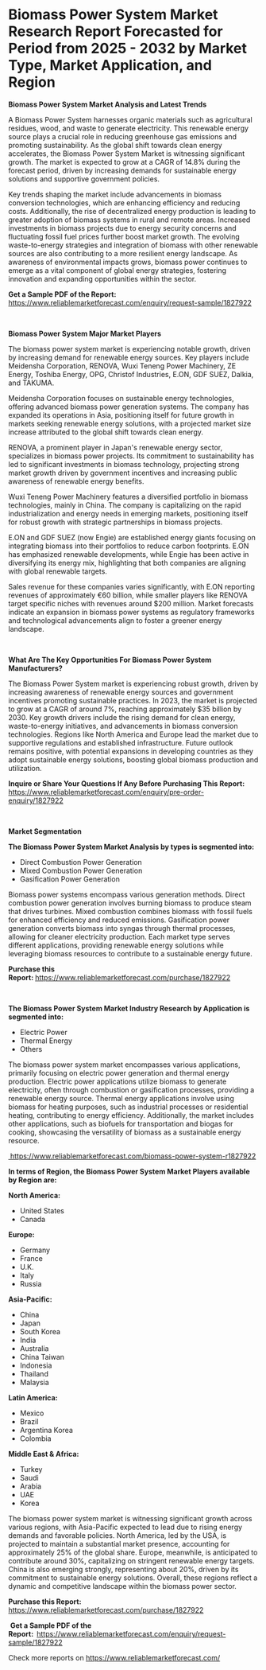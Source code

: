 <p><h1>Biomass Power System Market Research Report Forecasted for Period from 2025 -  2032 by Market Type, Market Application, and Region</h1></p><p><strong>Biomass Power System Market Analysis and Latest Trends</strong></p>
<p><p>A Biomass Power System harnesses organic materials such as agricultural residues, wood, and waste to generate electricity. This renewable energy source plays a crucial role in reducing greenhouse gas emissions and promoting sustainability. As the global shift towards clean energy accelerates, the Biomass Power System Market is witnessing significant growth. The market is expected to grow at a CAGR of 14.8% during the forecast period, driven by increasing demands for sustainable energy solutions and supportive government policies.</p><p>Key trends shaping the market include advancements in biomass conversion technologies, which are enhancing efficiency and reducing costs. Additionally, the rise of decentralized energy production is leading to greater adoption of biomass systems in rural and remote areas. Increased investments in biomass projects due to energy security concerns and fluctuating fossil fuel prices further boost market growth. The evolving waste-to-energy strategies and integration of biomass with other renewable sources are also contributing to a more resilient energy landscape. As awareness of environmental impacts grows, biomass power continues to emerge as a vital component of global energy strategies, fostering innovation and expanding opportunities within the sector.</p></p>
<p><strong>Get a Sample PDF of the Report:&nbsp;</strong> <a href="https://www.reliablemarketforecast.com/enquiry/request-sample/1827922?utm_campaign=2111&utm_medium=2&utm_source=Github&utm_content=ia&utm_term=13022025&utm_id=biomass-power-system">https://www.reliablemarketforecast.com/enquiry/request-sample/1827922</a></p>
<p>&nbsp;</p>
<p><strong>Biomass Power System Major Market Players</strong></p>
<p><p>The biomass power system market is experiencing notable growth, driven by increasing demand for renewable energy sources. Key players include Meidensha Corporation, RENOVA, Wuxi Teneng Power Machinery, ZE Energy, Toshiba Energy, OPG, Christof Industries, E.ON, GDF SUEZ, Dalkia, and TAKUMA. </p><p>Meidensha Corporation focuses on sustainable energy technologies, offering advanced biomass power generation systems. The company has expanded its operations in Asia, positioning itself for future growth in markets seeking renewable energy solutions, with a projected market size increase attributed to the global shift towards clean energy.</p><p>RENOVA, a prominent player in Japan's renewable energy sector, specializes in biomass power projects. Its commitment to sustainability has led to significant investments in biomass technology, projecting strong market growth driven by government incentives and increasing public awareness of renewable energy benefits.</p><p>Wuxi Teneng Power Machinery features a diversified portfolio in biomass technologies, mainly in China. The company is capitalizing on the rapid industrialization and energy needs in emerging markets, positioning itself for robust growth with strategic partnerships in biomass projects.</p><p>E.ON and GDF SUEZ (now Engie) are established energy giants focusing on integrating biomass into their portfolios to reduce carbon footprints. E.ON has emphasized renewable developments, while Engie has been active in diversifying its energy mix, highlighting that both companies are aligning with global renewable targets.</p><p>Sales revenue for these companies varies significantly, with E.ON reporting revenues of approximately €60 billion, while smaller players like RENOVA target specific niches with revenues around $200 million. Market forecasts indicate an expansion in biomass power systems as regulatory frameworks and technological advancements align to foster a greener energy landscape.</p></p>
<p>&nbsp;</p>
<p><strong>What Are The Key Opportunities For Biomass Power System Manufacturers?</strong></p>
<p><p>The Biomass Power System market is experiencing robust growth, driven by increasing awareness of renewable energy sources and government incentives promoting sustainable practices. In 2023, the market is projected to grow at a CAGR of around 7%, reaching approximately $35 billion by 2030. Key growth drivers include the rising demand for clean energy, waste-to-energy initiatives, and advancements in biomass conversion technologies. Regions like North America and Europe lead the market due to supportive regulations and established infrastructure. Future outlook remains positive, with potential expansions in developing countries as they adopt sustainable energy solutions, boosting global biomass production and utilization.</p></p>
<p><strong>Inquire or Share Your Questions If Any Before Purchasing This Report:</strong> <a href="https://www.reliablemarketforecast.com/enquiry/pre-order-enquiry/1827922?utm_campaign=2111&utm_medium=2&utm_source=Github&utm_content=ia&utm_term=13022025&utm_id=biomass-power-system">https://www.reliablemarketforecast.com/enquiry/pre-order-enquiry/1827922</a></p>
<p>&nbsp;</p>
<p><strong>Market Segmentation</strong></p>
<p><strong>The Biomass Power System Market Analysis by types is segmented into:</strong></p>
<p><ul><li>Direct Combustion Power Generation</li><li>Mixed Combustion Power Generation</li><li>Gasification Power Generation</li></ul></p>
<p><p>Biomass power systems encompass various generation methods. Direct combustion power generation involves burning biomass to produce steam that drives turbines. Mixed combustion combines biomass with fossil fuels for enhanced efficiency and reduced emissions. Gasification power generation converts biomass into syngas through thermal processes, allowing for cleaner electricity production. Each market type serves different applications, providing renewable energy solutions while leveraging biomass resources to contribute to a sustainable energy future.</p></p>
<p><strong>Purchase this Report:&nbsp;</strong><a href="https://www.reliablemarketforecast.com/purchase/1827922?utm_campaign=2111&utm_medium=2&utm_source=Github&utm_content=ia&utm_term=13022025&utm_id=biomass-power-system">https://www.reliablemarketforecast.com/purchase/1827922</a></p>
<p>&nbsp;</p>
<p><strong>The Biomass Power System Market Industry Research by Application is segmented into:</strong></p>
<p><ul><li>Electric Power</li><li>Thermal Energy</li><li>Others</li></ul></p>
<p><p>The biomass power system market encompasses various applications, primarily focusing on electric power generation and thermal energy production. Electric power applications utilize biomass to generate electricity, often through combustion or gasification processes, providing a renewable energy source. Thermal energy applications involve using biomass for heating purposes, such as industrial processes or residential heating, contributing to energy efficiency. Additionally, the market includes other applications, such as biofuels for transportation and biogas for cooking, showcasing the versatility of biomass as a sustainable energy resource.</p></p>
<p><a href="https://www.reliablemarketforecast.com/biomass-power-system-r1827922?utm_campaign=2111&utm_medium=2&utm_source=Github&utm_content=ia&utm_term=13022025&utm_id=biomass-power-system">&nbsp;https://www.reliablemarketforecast.com/biomass-power-system-r1827922</a></p>
<p><strong>In terms of Region, the Biomass Power System Market Players available by Region are:</strong></p>
<p>
    <p> <strong> North America: </strong>
        <ul>
            <li>United States</li>
            <li>Canada</li>
        </ul>
        </p> 
    <p> <strong> Europe: </strong>
        <ul>
            <li>Germany</li>
            <li>France</li>
            <li>U.K.</li>
            <li>Italy</li>
            <li>Russia</li>
        </ul>
        </p> 
    <p> <strong> Asia-Pacific: </strong>
        <ul>
            <li>China</li>
            <li>Japan</li>
            <li>South Korea</li>
            <li>India</li>
            <li>Australia</li>
            <li>China Taiwan</li>
            <li>Indonesia</li>
            <li>Thailand</li>
            <li>Malaysia</li>
        </ul>
        </p> 
    <p> <strong> Latin America: </strong>
        <ul>
            <li>Mexico</li>
            <li>Brazil</li>
            <li>Argentina Korea</li>
            <li>Colombia</li>
        </ul>
        </p> 
    <p> <strong> Middle East & Africa: </strong>
        <ul>
            <li>Turkey</li>
            <li>Saudi</li>
            <li>Arabia</li>
            <li>UAE</li>
            <li>Korea</li>
        </ul>
    </p>
    </p>
<p><p>The biomass power system market is witnessing significant growth across various regions, with Asia-Pacific expected to lead due to rising energy demands and favorable policies. North America, led by the USA, is projected to maintain a substantial market presence, accounting for approximately 25% of the global share. Europe, meanwhile, is anticipated to contribute around 30%, capitalizing on stringent renewable energy targets. China is also emerging strongly, representing about 20%, driven by its commitment to sustainable energy solutions. Overall, these regions reflect a dynamic and competitive landscape within the biomass power sector.</p></p>
<p><strong>Purchase this Report: </strong><a href="https://www.reliablemarketforecast.com/purchase/1827922?utm_campaign=2111&utm_medium=2&utm_source=Github&utm_content=ia&utm_term=13022025&utm_id=biomass-power-system">https://www.reliablemarketforecast.com/purchase/1827922</a></p>
<p>&nbsp;<strong>Get a Sample PDF of the Report:&nbsp;&nbsp;</strong><a href="https://www.reliablemarketforecast.com/enquiry/request-sample/1827922?utm_campaign=2111&utm_medium=2&utm_source=Github&utm_content=ia&utm_term=13022025&utm_id=biomass-power-system">https://www.reliablemarketforecast.com/enquiry/request-sample/1827922</a></p>
<p><strong></strong></p>
<p>Check more reports on <a href="https://www.reliablemarketforecast.com/?utm_campaign=2111&utm_medium=2&utm_source=Github&utm_content=ia&utm_term=13022025&utm_id=biomass-power-system">https://www.reliablemarketforecast.com/</a></p>